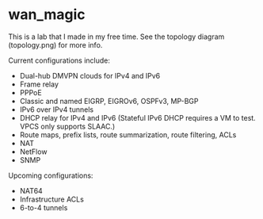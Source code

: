 # wan_magic

This is a lab that I made in my free time. See the topology diagram (topology.png) for more info.

Current configurations include:
  * Dual-hub DMVPN clouds for IPv4 and IPv6
  * Frame relay
  * PPPoE
  * Classic and named EIGRP, EIGROv6, OSPFv3, MP-BGP
  * IPv6 over IPv4 tunnels
  * DHCP relay for IPv4 and IPv6 (Stateful IPv6 DHCP requires a VM to test. VPCS only supports SLAAC.)
  * Route maps, prefix lists, route summarization, route filtering, ACLs
  * NAT
  * NetFlow
  * SNMP
  
 Upcoming configurations:
  * NAT64
  * Infrastructure ACLs
  * 6-to-4 tunnels

